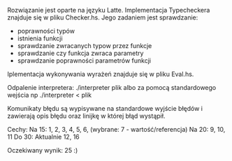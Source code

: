 Rozwiązanie jest oparte na języku Latte. 
Implementacja Typecheckera znajduje się w pliku Checker.hs. Jego zadaniem jest sprawdzanie:
- poprawności typów
- istnienia funkcji
- sprawdzanie zwracanych typow przez funkcje
- sprawdzanie czy funkcja zwraca parametry
- sprawdzanie poprawności parametrów funkcji

Iplementacja wykonywania wyrażeń znajduje się w pliku Eval.hs.

Odpalenie interpretera:
./interpreter plik
albo
za pomocą standardowego wejścia np
./interpreter < plik

Komunikaty błędu są wypisywane na standardowe wyjście błędów i zawierają opis błędu oraz linijkę w której błąd wystąpił. 

Cechy:
Na 15: 1, 2, 3, 4, 5, 6, (wybrane: 7 - wartość/referencja)
Na 20: 9, 10, 11 
Do 30: Aktualnie 12, 16

Oczekiwany wynik: 25 :)